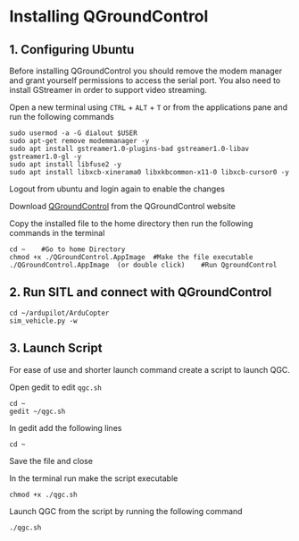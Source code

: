 # Installing QGroundControl
## 1. Configuring Ubuntu
Before installing QGroundControl you should remove the modem manager and grant yourself permissions to access the serial port. You also need to install GStreamer in order to support video streaming.

Open a new terminal using `CTRL` + `ALT` + `T` or from the applications pane and
run the following commands
```
sudo usermod -a -G dialout $USER
sudo apt-get remove modemmanager -y
sudo apt install gstreamer1.0-plugins-bad gstreamer1.0-libav gstreamer1.0-gl -y
sudo apt install libfuse2 -y
sudo apt install libxcb-xinerama0 libxkbcommon-x11-0 libxcb-cursor0 -y
``` 
Logout from ubuntu and login again to enable the changes

Download [QGroundControl](https://docs.qgroundcontrol.com/master/en/qgc-user-guide/getting_started/download_and_install.html) from the QGroundControl website

Copy the installed file to the home directory then run the following commands in the terminal
```
cd ~    #Go to home Directory
chmod +x ./QGroundControl.AppImage  #Make the file executable
./QGroundControl.AppImage  (or double click)    #Run QgroundControl
``` 

## 2. Run SITL and connect with QGroundControl
```
cd ~/ardupilot/ArduCopter
sim_vehicle.py -w
```

## 3. Launch Script
For ease of use and shorter launch command create a script to launch QGC.

Open gedit to edit `qgc.sh`
```
cd ~
gedit ~/qgc.sh
```

In gedit add the following lines
```
cd ~
```
Save the file and close

In the terminal run make the script executable
```
chmod +x ./qgc.sh
```

Launch QGC from the script by running the following command
```
./qgc.sh
```